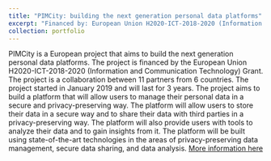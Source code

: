 ```yaml
---
title: "PIMCity: building the next generation personal data platforms"
excerpt: "Financed by: European Union H2020-ICT-2018-2020 (Information and Communication Technology) Grant" 
collection: portfolio
---
```


PIMCity is a European project that aims to build the next generation personal data platforms. The project is financed by the European Union H2020-ICT-2018-2020 (Information and Communication Technology) Grant. The project is a collaboration between 11 partners from 6 countries. The project started in January 2019 and will last for 3 years. The project aims to build a platform that will allow users to manage their personal data in a secure and privacy-preserving way. The platform will allow users to store their data in a secure way and to share their data with third parties in a privacy-preserving way. The platform will also provide users with tools to analyze their data and to gain insights from it. The platform will be built using state-of-the-art technologies in the areas of privacy-preserving data management, secure data sharing, and data analysis. 
[More information here](https://www.pimcity-h2020.eu/)

